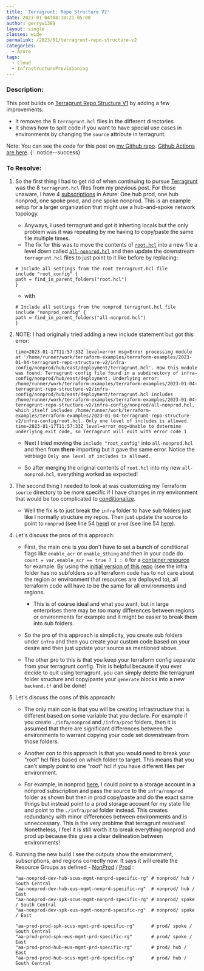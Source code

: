 ```yaml
---
title: 'Terragrunt: Repo Structure V2'
date: 2023-01-04T08:10:21-05:00
author: gerryw1389
layout: single
classes: wide
permalink: /2023/01/terragrunt-repo-structure-v2
categories:
  - Azure
tags:
  - Cloud
  - InfrastructureProvisioning
---
```

<!--more-->

### Description:

This post builds on [Terragrunt Repo Structure V1](https://automationadmin.com/2023/01/terragrunt-repo-structure-v1) by adding a few improvements:

   - It removes the 8 `terragrunt.hcl` files in the different directories
   - It shows how to split code if you want to have special use cases in environments by changing the `source` attribute in terragrunt.

Note: You can see the code for this post on [my Github repo](https://github.com/gerryw1389/terraform-examples/tree/main/2023-01-04-terragrunt-repo-structure-v2). [Github Actions are here](https://github.com/gerryw1389/terraform-examples/blob/main/.github/workflows/2023-01-04-terragrunt-repo-structure-v2/).
{: .notice--success}

### To Resolve:

1. So the first thing I had to get rid of when continuing to pursue [Terragrunt](https://terragrunt.gruntwork.io/) was the 8 `terragrunt.hcl` files from my previous post. For those unaware, I have 4 [subscriptions](https://automationadmin.com/2022/10/tf-new-subscription) in Azure: One hub prod, one hub nonprod, one spoke prod, and one spoke nonprod. This is an example setup for a larger organization that might use a hub-and-spoke network topology.

   - Anyways, I used terragrunt and got it inherting locals but the only problem was it was repeating by me having to copy/paste the same file multiple times.
   - The fix for this was to move the contents of [`root.hcl`](https://github.com/gerryw1389/terraform-examples/blob/main/2023-01-04-terragrunt-repo-structure-v1/infra-config/root.hcl) into a new file a level down called [`all-nonprod.hcl`](https://github.com/gerryw1389/terraform-examples/blob/main/2023-01-04-terragrunt-repo-structure-v2/infra-config/nonprod/all-nonprod.hcl) and then update the downstream `terragrunt.hcl` files to just point to it like before by replacing:

   ```hcl
   # Include all settings from the root terragrunt.hcl file
   include "root_config" {
   path = find_in_parent_folders("root.hcl")
   }
   ```

   - with

   ```hcl
   # Include all settings from the nonprod terragrunt.hcl file
   include "nonprod_config" {
   path = find_in_parent_folders("all-nonprod.hcl")
   }
   ```

1. NOTE: I had originally tried adding a new include statement but got this error:

   ```escape
   time=2023-01-17T11:57:33Z level=error msg=Error processing module at '/home/runner/work/terraform-examples/terraform-examples/2023-01-04-terragrunt-repo-structure-v2/infra-config/nonprod/hub/east/deployment/terragrunt.hcl'. How this module was found: Terragrunt config file found in a subdirectory of infra-config/nonprod/hub/east/deployment. Underlying error: /home/runner/work/terraform-examples/terraform-examples/2023-01-04-terragrunt-repo-structure-v2/infra-config/nonprod/hub/east/deployment/terragrunt.hcl includes /home/runner/work/terraform-examples/terraform-examples/2023-01-04-terragrunt-repo-structure-v2/infra-config/nonprod/all-nonprod.hcl, which itself includes /home/runner/work/terraform-examples/terraform-examples/2023-01-04-terragrunt-repo-structure-v2/infra-config/root.hcl. Only one level of includes is allowed.
   time=2023-01-17T11:57:33Z level=error msg=Unable to determine underlying exit code, so Terragrunt will exit with error code 1
   ```

   - Next I tried moving the `include "root_config"` into `all-nonprod.hcl` and then from **there** importing but it gave the same error. Notice the verbiage `Only one level of includes is allowed.` 

   - So after merging the original contents of `root.hcl` into my new `all-nonprod.hcl`, everything worked as expected!

1. The second thing I needed to look at was customizing my Terraform `source` directory to be more specific if I have changes in my environment that would be too complicated to [conditionalize](https://automationadmin.com/2022/10/tf-using-flags-for-settings).

   - Well the fix is to just break the `infra` folder to have sub folders just like I normally structure my repos. Then just update the source to point to `nonprod` (see line 54 [here](https://github.com/gerryw1389/terraform-examples/blob/main/2023-01-04-terragrunt-repo-structure-v2/infra-config/nonprod/all-nonprod.hcl)) or `prod` (see line 54 [here](https://github.com/gerryw1389/terraform-examples/blob/main/2023-01-04-terragrunt-repo-structure-v2/infra-config/prod/all-prod.hcl)).

1. Let's discuss the pros of this approach:

   - First, the main one is you don't have to set a bunch of conditional flags like `enable_acr` or `enable_$thing` and then in your code do `count = var.enable_acr == true ? 1 : 0` for a [container resource](https://registry.terraform.io/providers/hashicorp/azurerm/3.20.0/docs/resources/container_registry) for example. By using the [initial version of this repo](https://github.com/gerryw1389/terraform-examples/tree/main/2023-01-04-terragrunt-repo-structure-v1) (see the infra folder has no subfolders so all terraform code has to not care about the region or environment that resources are deployed to), all terraform code will have to be the same for all environments and regions. 

     - This is of course ideal and what you want, but in large enterprises there may be too many differences between regions or environments for example and it might be easier to break them into sub folders.

   - So the pro of this approach is simplicity, you create sub folders under `infra` and then you create your custom code based on your desire and then just update your source as mentioned above.

   - The other pro to this is that you keep your terraform config separate from your terragrunt config. This is helpful because if you ever decide to quit using terragrunt, you can simply delete the terragrunt folder structure and copy/paste your `generate` blocks into a new `backend.tf` and be done!


1. Let's discuss the cons of this approach:

   - The only main con is that you will be creating infrastructure that is different based on some variable that you declare. For example if you create `./infa/nonprod` and `/infra/prod` folders, then it is assumed that there are significant differences between the environments to warrant copying your code set downstream from those folders.

   - Another con to this approach is that you would need to break your "root" hcl files based on which folder to target. This means that you can't simply point to one "root" hcl if you have different files per environment.

   - For example, in nonprod [here](https://github.com/gerryw1389/terraform-examples/blob/main/2023-01-04-terragrunt-repo-structure-v2/infra-config/nonprod/all-nonprod.hcl), I could point to a storage account in a nonprod subscription and pass the source to the `infra/nonprod` folder as shown but then in prod copy/paste and do the exact same things but instead point to a prod storage account for my state file and point to the `./infra/prod` folder instead. This creates redundancy with minor differences between environments and is unneccessary. This is the very problme that terragrunt resolves! Nonetheless, I feel it is still worth it to break everything nonprod and prod up because this gives a clear delineation between environments!

1. Running the new build I see the outputs show the enviornment, subscriptions, and regions correctly now. It says it will create the Resource Groups as defined - [NonProd](https://github.com/gerryw1389/terraform-examples/blob/main/2023-01-04-terragrunt-repo-structure-v2/infra/nonprod/main.tf) / [Prod](https://github.com/gerryw1389/terraform-examples/blob/main/2023-01-04-terragrunt-repo-structure-v2/infra/prod/main.tf) :

   ```escape
   "aa-nonprod-dev-hub-scus-mgmt-nonprd-specific-rg" # nonprod/ hub / South Central
   "aa-nonprod-dev-hub-eus-mgmt-nonprd-specific-rg"  # nonprod/ hub / East
   "aa-nonprod-dev-spk-scus-mgmt-nonprd-specific-rg" # nonprod/ spoke / South Central
   "aa-nonprod-dev-spk-eus-mgmt-nonprd-specific-rg"  # nonprod/ spoke / East

   "aa-prod-prod-spk-scus-mgmt-prd-specific-rg"      # prod/ spoke / South Central
   "aa-prod-prod-spk-eus-mgmt-prd-specific-rg"       # prod/ spoke / East
   "aa-prod-prod-hub-eus-mgmt-prd-specific-rg"       # prod/ hub / East
   "aa-prod-prod-hub-scus-mgmt-prd-specific-rg"      # prod/ hub / South Central
   ```


